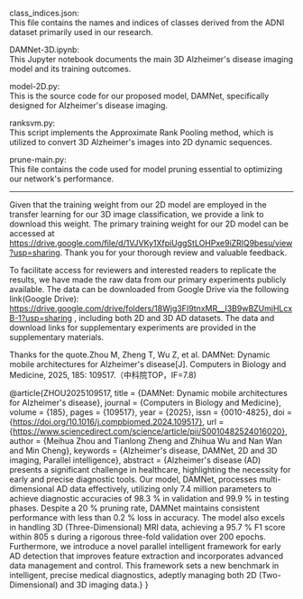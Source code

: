 class_indices.json:  
This file contains the names and indices of classes derived from the ADNI dataset primarily used in our research.

DAMNet-3D.ipynb:  
This Jupyter notebook documents the main 3D Alzheimer's disease imaging model and its training outcomes.

model-2D.py:  
This is the source code for our proposed model, DAMNet, specifically designed for Alzheimer's disease imaging.

ranksvm.py:  
This script implements the Approximate Rank Pooling method, which is utilized to convert 3D Alzheimer's images into 2D dynamic sequences.

prune-main.py:  
This file contains the code used for model pruning essential to optimizing our network's performance.

---

Given that the training weight from our 2D model are employed in the transfer learning for our 3D image classification, we provide a link to download this weight. The primary training weight for our 2D model can be accessed at https://drive.google.com/file/d/1VJVKy1XfpiUggStLOHPxe9iZRlQ9besu/view?usp=sharing. Thank you for your thorough review and valuable feedback.

To facilitate access for reviewers and interested readers to replicate the results, we have made the raw data from our primary experiments publicly available. The data can be downloaded from Google Drive via the following link(Google Drive): https://drive.google.com/drive/folders/18Wjg3FI9tnxMR__I3B9wBZUmjHLcxB-1?usp=sharing , including both 2D and 3D AD datasets. The data and download links for supplementary experiments are provided in the supplementary materials.

Thanks for the quote.Zhou M, Zheng T, Wu Z, et al. DAMNet: Dynamic mobile architectures for Alzheimer's disease[J]. Computers in Biology and Medicine, 2025, 185: 109517.（中科院TOP，IF=7.8)


@article{ZHOU2025109517,
title = {DAMNet: Dynamic mobile architectures for Alzheimer's disease},
journal = {Computers in Biology and Medicine},
volume = {185},
pages = {109517},
year = {2025},
issn = {0010-4825},
doi = {https://doi.org/10.1016/j.compbiomed.2024.109517},
url = {https://www.sciencedirect.com/science/article/pii/S0010482524016020},
author = {Meihua Zhou and Tianlong Zheng and Zhihua Wu and Nan Wan and Min Cheng},
keywords = {Alzheimer's disease, DAMNet, 2D and 3D imaging, Parallel intelligence},
abstract = {Alzheimer's disease (AD) presents a significant challenge in healthcare, highlighting the necessity for early and precise diagnostic tools. Our model, DAMNet, processes multi-dimensional AD data effectively, utilizing only 7.4 million parameters to achieve diagnostic accuracies of 98.3 % in validation and 99.9 % in testing phases. Despite a 20 % pruning rate, DAMNet maintains consistent performance with less than 0.2 % loss in accuracy. The model also excels in handling 3D (Three-Dimensional) MRI data, achieving a 95.7 % F1 score within 805 s during a rigorous three-fold validation over 200 epochs. Furthermore, we introduce a novel parallel intelligent framework for early AD detection that improves feature extraction and incorporates advanced data management and control. This framework sets a new benchmark in intelligent, precise medical diagnostics, adeptly managing both 2D (Two-Dimensional) and 3D imaging data.}
}
